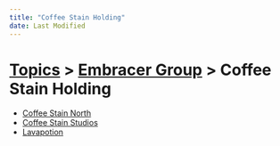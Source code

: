 ```yaml
---
title: "Coffee Stain Holding"
date: Last Modified
---
```

# [Topics](../../topics.md) > [Embracer Group](../../topics/embracer-group.md) > Coffee Stain Holding
* [Coffee Stain North](../../topics/embracer-group/coffee-stain-holding/coffee-stain-north.md)
* [Coffee Stain Studios](../../topics/embracer-group/coffee-stain-holding/coffee-stain-studios.md)
* [Lavapotion](../../topics/embracer-group/coffee-stain-holding/lavapotion.md)
